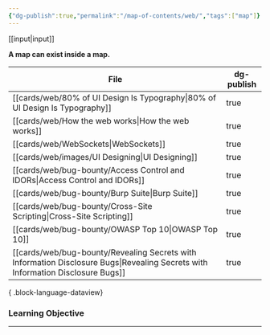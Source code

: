 ```yaml
---
{"dg-publish":true,"permalink":"/map-of-contents/web/","tags":["map"]}
---
```


[[input\|input]]

**A map can exist inside a map.**

| File                                                                                                                               | dg-publish |
| ---------------------------------------------------------------------------------------------------------------------------------- | ---------- |
| [[cards/web/80% of UI Design Is Typography\|80% of UI Design Is Typography]]                                                    | true       |
| [[cards/web/How the web works\|How the web works]]                                                                              | true       |
| [[cards/web/WebSockets\|WebSockets]]                                                                                            | true       |
| [[cards/web/images/UI Designing\|UI Designing]]                                                                                 | true       |
| [[cards/web/bug-bounty/Access Control and IDORs\|Access Control and IDORs]]                                                     | true       |
| [[cards/web/bug-bounty/Burp Suite\|Burp Suite]]                                                                                 | true       |
| [[cards/web/bug-bounty/Cross-Site Scripting\|Cross-Site Scripting]]                                                             | true       |
| [[cards/web/bug-bounty/OWASP Top 10\|OWASP Top 10]]                                                                             | true       |
| [[cards/web/bug-bounty/Revealing Secrets with Information Disclosure Bugs\|Revealing Secrets with Information Disclosure Bugs]] | true       |

{ .block-language-dataview}

### Learning Objective
---

